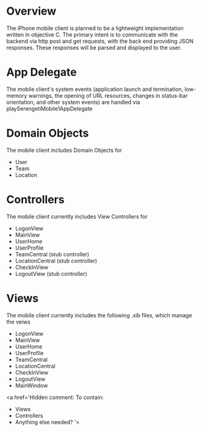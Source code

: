 # Overview #
The iPhone mobile client is planned to be a lightweight implementation written in objective C. The primary intent is to communicate with the backend via http post and get requests, with the back end providing JSON responses. These responses will be parsed and displayed to the user.

# App Delegate #
The mobile client's system events (application launch and termination, low-memory warnings, the opening of URL resources, changes in status-bar orientation, and other system events) are handled via
playSerengetiMobile1AppDelegate

# Domain Objects #
The mobile client includes Domain Objects for
  * User
  * Team
  * Location

# Controllers #
The mobile client currently includes View Controllers for
  * LogonView
  * MainView
  * UserHome
  * UserProfile
  * TeamCentral (stub controller)
  * LocationCentral (stub controller)
  * CheckInView
  * LogoutView (stub controller)

# Views #
The mobile client currently includes the following .xib files, which manage the veiws
  * LogonView
  * MainView
  * UserHome
  * UserProfile
  * TeamCentral
  * LocationCentral
  * CheckInView
  * LogoutView
  * MainWindow


<a href='Hidden comment: 
To contain:
* Views
* Controllers
* Anything else needed?
'></a>
